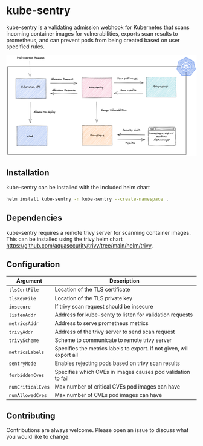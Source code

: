 # kube-sentry

kube-sentry is a validating admission webhook for Kubernetes that scans incoming container images for vulnerabilities, exports scan results to prometheus, and can prevent pods from being created based on user specified rules.

![Alt text](https://github.com/tks98/kube-sentry/blob/main/docs/diagrams/architecture/kube-sentry.png?raw=true "Architecture")

## Installation

kube-sentry can be installed with the included helm chart

```bash
helm install kube-sentry -n kube-sentry --create-namespace .
```

## Dependencies

kube-sentry requires a remote trivy server for scanning container images. This can be installed using the trivy helm chart https://github.com/aquasecurity/trivy/tree/main/helm/trivy.

## Configuration

| Argument      | Description                     |
|---------------|---------------------------------|
| `tlsCertFile` | Location of the TLS certificate |
| `tlsKeyFile`  | Location of the TLS private key |
|  `insecure` | If trivy scan request should be insecure | 
| `listenAddr` | Address for kube-senty to listen for validation requests |
| `metricsAddr` | Address to serve prometheus metrics | 
| `trivyAddr` | Address of the trivy server to send scan request | 
| `trivyScheme` | Scheme to communicate to remote trivy server |
| `metricsLabels` | Specifies the metrics labels to export. If not given, will export all |
 | `sentryMode` | Enables rejecting pods based on trivy scan results |
| `forbiddenCves` | Specifies which CVEs in images causes pod validation to fail |
| `numCriticalCves` | Max number of critical CVEs pod images can have |
| `numAllowedCves` | Max number of CVEs pod images can have |


## Contributing
Contributions are always welcome. Please open an issue to discuss what you would like to change.

